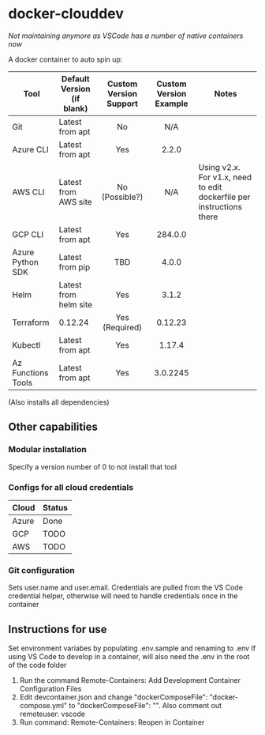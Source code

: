 # docker-clouddev

*Not maintaining anymore as VSCode has a number of native containers now*

A docker container to auto spin up:

| Tool               |  Default Version (if blank) | Custom Version Support | Custom Version Example | Notes
| ------------------ | --------------------------  | :--------------------: | :--------------------: | ----------- |
| Git                |  Latest from apt            | No                     | N/A                    |             |
| Azure CLI          |  Latest from apt            | Yes                    | 2.2.0                  |             |
| AWS CLI            |  Latest from AWS site       | No (Possible?)         | N/A                    |               Using v2.x. For v1.x, need to edit dockerfile per instructions there |
| GCP CLI            |  Latest from apt            | Yes                    | 284.0.0                |             |
| Azure Python SDK   |  Latest from pip            | TBD                    | 4.0.0                  |             |
| Helm               |  Latest from helm site      | Yes                    | 3.1.2                  |             |
| Terraform          |  0.12.24                    | Yes (Required)         | 0.12.23                |             |
| Kubectl            |  Latest from apt            | Yes                    | 1.17.4                 |             |
| Az Functions Tools |  Latest from apt            | Yes                    | 3.0.2245               |             |

(Also installs all dependencies)

## Other capabilities

### Modular installation
Specify a version number of 0 to not install that tool

### Configs for all cloud credentials

| Cloud    |  Status  | 
| -------- | -------- |
| Azure    |  Done    |
| GCP      |  TODO    |
| AWS      |  TODO    |

### Git configuration
Sets user.name and user.email. Credentials are pulled from the VS Code credential helper, otherwise will need to handle credentials once in the container

## Instructions for use
Set environment variabes by populating .env.sample and renaming to .env
If using VS Code to develop in a container, will also need the .env in the root of the code folder

1. Run the command Remote-Containers: Add Development Container Configuration Files
2. Edit devcontainer.json  and change "dockerComposeFile": "docker-compose.yml" to "dockerComposeFile": "<insert path to docker-clouddev docker-compose.yml>". Also comment out remoteuser: vscode
3. Run command: Remote-Containers: Reopen in Container
